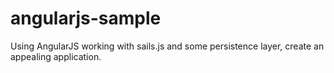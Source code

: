 # angularjs-sample
Using AngularJS working with sails.js and some persistence layer, create an appealing application. 
